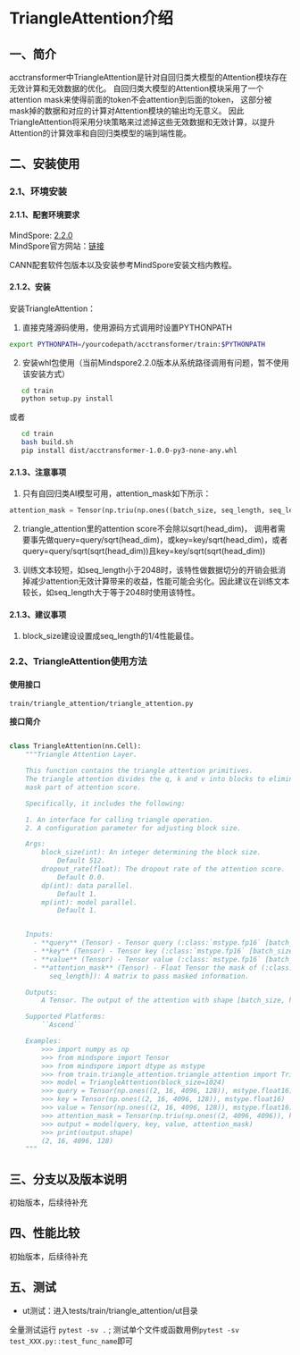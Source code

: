 # TriangleAttention介绍

## 一、简介

acctransformer中TriangleAttention是针对自回归类大模型的Attention模块存在无效计算和无效数据的优化。
自回归类大模型的Attention模块采用了一个attention mask来使得前面的token不会attention到后面的token，
这部分被mask掉的数据和对应的计算对Attention模块的输出均无意义。
因此TriangleAttention将采用分块策略来过滤掉这些无效数据和无效计算，以提升Attention的计算效率和自回归类模型的端到端性能。

## 二、安装使用

### 2.1、环境安装

#### 2.1.1、配套环境要求

MindSpore: [2.2.0](https://www.mindspore.cn/versions#2.2.0) <br>
MindSpore官方网站：[链接](https://www.mindspore.cn/install) <br>

CANN配套软件包版本以及安装参考MindSpore安装文档内教程。

#### 2.1.2、安装

安装TriangleAttention：

1. 直接克隆源码使用，使用源码方式调用时设置PYTHONPATH

```bash
export PYTHONPATH=/yourcodepath/acctransformer/train:$PYTHONPATH
```

2. 安装whl包使用（当前Mindspore2.2.0版本从系统路径调用有问题，暂不使用该安装方式）

```bash
   cd train
   python setup.py install
```

或者

```bash
   cd train
   bash build.sh
   pip install dist/acctransformer-1.0.0-py3-none-any.whl
```

#### 2.1.3、注意事项

1. 只有自回归类AI模型可用，attention_mask如下所示：

```python
attention_mask = Tensor(np.triu(np.ones((batch_size, seq_length, seq_length), dtype=np.float16), k=1))
```

2. triangle_attention里的attention score不会除以sqrt(head_dim)， 调用者需要事先做query=query/sqrt(head_dim)，或key=key/sqrt(head_dim)，或者query=query/sqrt(sqrt(head_dim))且key=key/sqrt(sqrt(head_dim))

3. 训练文本较短，如seq_length小于2048时，该特性做数据切分的开销会抵消掉减少attention无效计算带来的收益，性能可能会劣化。因此建议在训练文本较长，如seq_length大于等于2048时使用该特性。

#### 2.1.3、建议事项

1. block_size建设设置成seq_length的1/4性能最佳。

### 2.2、TriangleAttention使用方法

#### 使用接口

```train/triangle_attention/triangle_attention.py```

**接口简介**

```python

class TriangleAttention(nn.Cell):
    """Triangle Attention Layer.

    This function contains the triangle attention primitives.
    The triangle attention divides the q, k and v into blocks to eliminate invalid calculations and invalid data in the
    mask part of attention score.

    Specifically, it includes the following:

    1. An interface for calling triangle operation.
    2. A configuration parameter for adjusting block size.

    Args:
        block_size(int): An integer determining the block size.
            Default 512.
        dropout_rate(float): The dropout rate of the attention score.
            Default 0.0.
        dp(int): data parallel.
            Default 1.
        mp(int): model parallel.
            Default 1.


    Inputs:
      - **query** (Tensor) - Tensor query (:class:`mstype.fp16` [batch_size, head_num, seq_length, head_dim])
      - **key** (Tensor) - Tensor key (:class:`mstype.fp16` [batch_size, head_num, seq_length, head_dim])
      - **value** (Tensor) - Tensor value (:class:`mstype.fp16` [batch_size, head_num, seq_length, head_dim])
      - **attention_mask** (Tensor) - Float Tensor the mask of (:class:`mstype.fp16` [batch_size, seq_length,
          seq_length]): A matrix to pass masked information.

    Outputs:
        A Tensor. The output of the attention with shape [batch_size, head_num, seq_length, head_dim]

    Supported Platforms:
        ``Ascend``

    Examples:
        >>> import numpy as np
        >>> from mindspore import Tensor
        >>> from mindspore import dtype as mstype
        >>> from train.triangle_attention.triangle_attention import TriangleAttention
        >>> model = TriangleAttention(block_size=1024)
        >>> query = Tensor(np.ones((2, 16, 4096, 128)), mstype.float16)
        >>> key = Tensor(np.ones((2, 16, 4096, 128)), mstype.float16)
        >>> value = Tensor(np.ones((2, 16, 4096, 128)), mstype.float16)
        >>> attention_mask = Tensor(np.triu(np.ones((2, 4096, 4096)), k=1), mstype.float16)
        >>> output = model(query, key, value, attention_mask)
        >>> print(output.shape)
        (2, 16, 4096, 128)
    """

```

## 三、分支以及版本说明

初始版本，后续待补充

## 四、性能比较

初始版本，后续待补充

## 五、测试

* ut测试：进入tests/train/triangle_attention/ut目录

全量测试运行 `pytest -sv .` ; 测试单个文件或函数用例`pytest -sv test_XXX.py::test_func_name`即可
